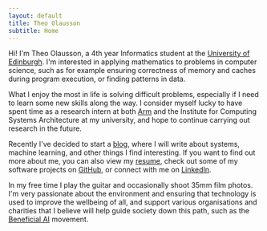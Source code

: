```yaml
---
layout: default
title: Theo Olausson
subtitle: Home
---
```

<p> Hi!
    I'm Theo Olausson, a 4th year Informatics student at the
    <a href="https://www.ed.ac.uk/informatics">University of Edinburgh</a>.
    I'm interested in applying mathematics to problems in computer science,
    such as for example ensuring correctness of memory and caches
    during program execution, or finding patterns in data.
</p>
<p>
    What I enjoy the most in life is solving difficult problems, especially
    if I need to learn some new skills along the way. I consider myself
    lucky to have spent time as a research intern at both <a href="https://www.arm.com">Arm</a>
    and the Institute for Computing Systems Architecture at my university,
    and hope to continue carrying out research in the future.
</p>
<p>
    Recently I've decided to start a <a href="/blog">blog</a>, where I will
    write about systems, machine learning, and other things I find interesting.
    If you want to find out more about me, you can also view my
    <a href="/assets/resume.pdf">resume</a>, check out some
    of my software projects on <a href="https://github.com/theoxo">GitHub</a>, or
    connect with me on <a href="https://www.linkedin.com/in/theo-olausson/">LinkedIn</a>.
</p>
<p>
    In my free time I play the guitar and occasionally shoot 35mm film photos. I'm
    very passionate about the environment and ensuring that technology is used
    to improve the wellbeing of all, and support various organisations and charities
    that I believe will help guide society down this path, such as the
    <a href="https://futureoflife.org/ai-principles/">Beneficial AI</a> movement.
</p>
